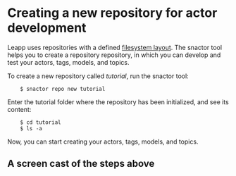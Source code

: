 # Creating a new repository for actor development

Leapp uses repositories with a defined [filesystem layout](repository-dir-layout.html).
The snactor tool helps you to create a repository repository, in which you can develop and test your
actors, tags, models, and topics.

To create a new repository called *tutorial*, run the snactor tool:

```shell
    $ snactor repo new tutorial
```

Enter the tutorial folder where the repository has been initialized, and see its content:

```shell
    $ cd tutorial
    $ ls -a
```

Now, you can start creating your actors, tags, models, and topics.

## A screen cast of the steps above

<asciinema-player src="_static/screencasts/create-repository.json"></ascinema-player>
